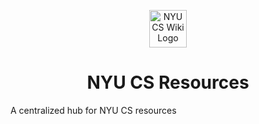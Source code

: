 <p align="center">
  <a href="https://bugs-nyu.github.io">
    <img alt="NYU CS Wiki Logo" src="https://github.com/BUGS-NYU/cs-resources/blob/master/src/images/logo-color.svg" width="60" />
  </a>
</p>
<h1 align="center">
  NYU CS Resources
</h1>

A centralized hub for NYU CS resources

